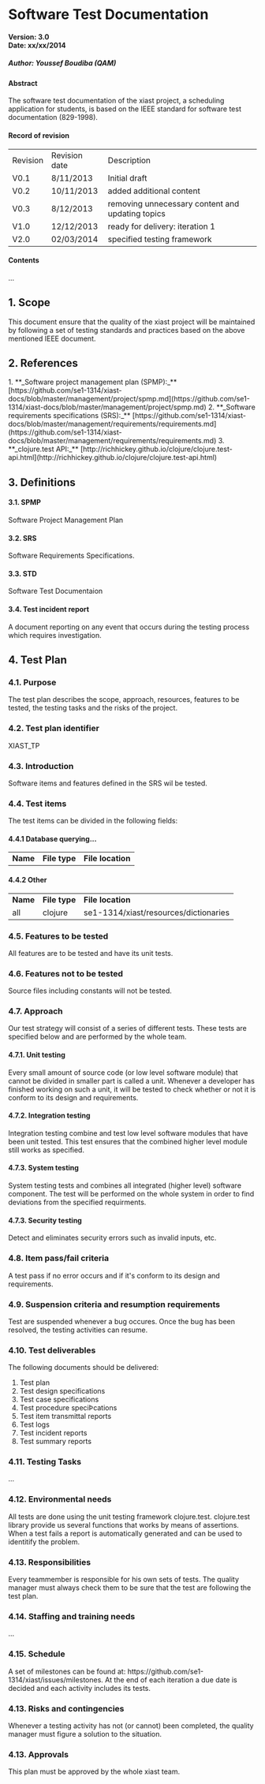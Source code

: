 <h1>Software Test Documentation</h1>



<h4>Version: 3.0<br />
Date: xx/xx/2014</h4>	
<h5>Author: Youssef Boudiba (QAM)</h5>



<h4>Abstract</h4>
<p>The software test documentation of the xiast project, a scheduling application for students, is based on the IEEE standard for software test documentation (829-1998).</p>



<h4>Record of revision</h4>
<table>
  <tr>
    <td>Revision</td>
    <td>Revision date</td>
    <td>Description</td>
  </tr>
  <tr>
    <td>V0.1</td>
    <td>8/11/2013</td>
    <td>Initial draft</td>
  </tr>
  <tr>
    <td>V0.2</td>
    <td>10/11/2013</td>
    <td>added additional content</td>
  </tr>
  <tr>
    <td>V0.3</td>
    <td>8/12/2013</td>
    <td>removing unnecessary content and updating topics</td>
  </tr>
    <tr>
    <td>V1.0</td>
    <td>12/12/2013</td>
    <td>ready for delivery: iteration 1</td>
  </tr>
    </tr>
    <tr>
    <td>V2.0</td>
    <td>02/03/2014</td>
    <td>specified testing framework</td>
  </tr>
</table>



<h4>Contents</h4>
<p>...</p>



<h2>1. Scope</h2>
<p>This document ensure that the quality of the xiast project will be maintained by following a set of testing standards and practices based on the above mentioned IEEE document.</p>


<h2>2. References</h2>
1. **_Software project management plan (SPMP):_**
 [https://github.com/se1-1314/xiast-docs/blob/master/management/project/spmp.md](https://github.com/se1-1314/xiast-docs/blob/master/management/project/spmp.md)
2. **_Software requirements specifications (SRS):_**
[https://github.com/se1-1314/xiast-docs/blob/master/management/requirements/requirements.md](https://github.com/se1-1314/xiast-docs/blob/master/management/requirements/requirements.md)
3. **_clojure.test API:_**
[http://richhickey.github.io/clojure/clojure.test-api.html](http://richhickey.github.io/clojure/clojure.test-api.html)



<h2>3. Definitions</h2>
<h4>3.1. SPMP</h4>
<p>Software Project Management Plan</p>
<h4>3.2. SRS</h4>
<p>Software Requirements Specifications.</p>
<h4>3.3. STD</h4>
<p>Software Test Documentaion</p>
<h4>3.4. Test incident report</h4>
<p>A document reporting on any event that occurs during the testing process which requires investigation.</p>



<h2>4. Test Plan</h2>

<h3>4.1. Purpose</h3>
<p>The test plan describes the scope, approach, resources, features to be tested, the testing tasks and the risks of the project.</p>

<h3>4.2. Test plan identifier</h3>
XIAST_TP

<h3>4.3. Introduction</h3>
<p>Software items and features defined in the SRS wil be tested.</p>

<h3>4.4. Test items</h3>
<p>The test items can be divided in the following fields:</p>

<h4>4.4.1 Database querying...</h4>
<table>
  <tr>
    <td><strong>Name</strong></td>
    <td><strong>File type</strong></td>
    <td><strong>File location</strong></td>
  </tr>
</table>
<h4>4.4.2 Other</h4>
<table>
  <tr>
    <td><strong>Name</strong></td>
    <td><strong>File type</strong></td>
    <td><strong>File location</strong></td>
  </tr>
  <tr>
    <td>all</td>
    <td>clojure</td>
    <td>se1-1314/xiast/resources/dictionaries</td>
  </tr>
</table>

<h3>4.5. Features to be tested</h3>
<p>All features are to be tested and have its unit tests.</p>

<h3>4.6. Features not to be tested</h3>
<p>Source files including constants will not be tested.</p>

<h3>4.7. Approach</h3>
<p>Our test strategy will consist of a series of different tests. These tests are specified below and are performed by the whole team.</p> 

<h4>4.7.1. Unit testing</h4>
<p>Every small amount of source code (or low level software module) that cannot be divided in smaller part is called a unit. Whenever a developer has finished working on such a unit, it will be tested to check whether or not it is conform to its design and requirements.</p> 
<h4>4.7.2. Integration testing</h4>
<p>Integration testing combine and test low level software modules that have been unit tested. This test ensures that the combined higher level module still works as specified.</p>
<h4>4.7.3. System testing</h4>
<p>System testing tests and combines all integrated (higher level) software component. The test will be performed on the whole system in order to find deviations from the specified requirments.</p>
<h4>4.7.3. Security testing</h4>
<p>Detect and eliminates security errors such as invalid inputs, etc.</p>

<h3>4.8. Item pass/fail criteria</h3>
<p>A test pass if no error occurs and if it's conform to its design and requirements.</p>

<h3>4.9. Suspension criteria and resumption requirements</h3>
<p>Test are suspended whenever a bug occures. Once the bug has been resolved, the testing activities can resume.</p>

<h3>4.10. Test deliverables</h3>
<p>The following documents should be delivered:</p>
<ol>
	<li>Test plan</li>
	<li>Test design specifications</li>
	<li>Test case specifications</li>
	<li>Test procedure speciÞcations</li>
	<li>Test item transmittal reports</li>
	<li>Test logs</li>
	<li>Test incident reports</li>
	<li>Test summary reports</li>
</ol>

<h3>4.11. Testing Tasks</h3>
<p>...</p>

<h3>4.12. Environmental needs</h3>
<p>All tests are done using the unit testing framework clojure.test. clojure.test library provide us several functions that works by means of assertions. When a test fails a report is automatically generated and can be used to identitify the problem.</p>

<h3>4.13. Responsibilities</h3>
<p>Every teammember is responsible for his own sets of tests. The quality manager must  always check them to be sure that the test are following the test plan.</p>

<h3>4.14. Staffing and training needs</h3>
<p>...</p>

<h3>4.15. Schedule</h3>
<p>A set of milestones can be found at: https://github.com/se1-1314/xiast/issues/milestones. At the end of each iteration a due date is decided and each activity includes its tests.</p>

<h3>4.13. Risks and contingencies</h3>
<p>Whenever a testing activity has not (or cannot) been completed, the quality manager must figure a solution to the situation.</p>

<h3>4.13. Approvals</h3>
<p>This plan must be approved by the whole xiast team.</p>
